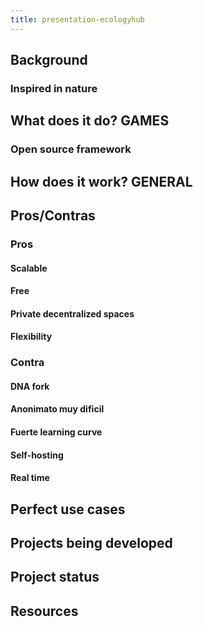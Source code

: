 ```yaml
---
title: presentation-ecologyhub
---
```


## Background
### Inspired in nature
## What does it do? GAMES
### Open source framework
###
## How does it work? GENERAL
## Pros/Contras
### Pros
#### Scalable
#### Free
#### Private decentralized spaces
#### Flexibility
### Contra
#### DNA fork
#### Anonimato muy dificil
#### Fuerte learning curve
#### Self-hosting
#### Real time
## Perfect use cases
## Projects being developed
## Project status
## Resources
